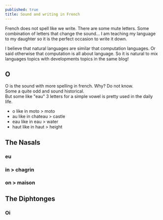 ```yaml
---
published: true
title: Sound and writing in French
---
```


French does not spell like we write. There are some mute letters. Some combination of letters that change the sound... I am teaching my language to my daughter so it is the perfect occasion to write it down.

I believe that natural languages are similar that computation languages.
Or said otherwise that computation is all about language.
So it is natural to mix languages topics with developments topics in the same blog!

## O

O is the sound with more spelling in french. Why? Do not know.    
Some a quite odd and sound historical.     
But some like "eau" 3 letters for a simple vowel is pretty used in the daily life.

* o like in moto > moto
* au like in chateau > castle
* eau like in eau > water
* haut like in haut > height

## The Nasals

### eu

### in > chagr**in**

### on > mais**on**

## The Diphtonges

### Oi
